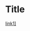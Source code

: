 # Title
[link1\]](https://stackoverflow.com/questions/13225028/is-it-ok-to-have-brackets-or-parenthesis-in-url#:~:text=Parentheses%20%E2%80%9C()%E2%80%9D%20may%20be%20used,%E2%80%9D%2C%20in%20the%20query%20part.)